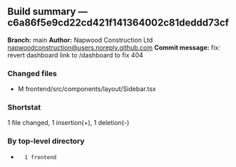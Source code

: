 ## Build summary — c6a86f5e9cd22cd421f141364002c81deddd73cf

**Branch:** main
**Author:** Napwood Construction Ltd <napwoodconstruction@users.noreply.github.com>
**Commit message:** fix: revert dashboard link to /dashboard to fix 404

### Changed files
 - M	frontend/src/components/layout/Sidebar.tsx

### Shortstat
 1 file changed, 1 insertion(+), 1 deletion(-)

### By top-level directory
 -       1 frontend
